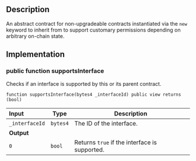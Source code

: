 ## Description

An abstract contract for non-upgradeable contracts instantiated via the `new` keyword to inherit from to support customary permissions depending on arbitrary on-chain state.

## Implementation

### public function supportsInterface

Checks if an interface is supported by this or its parent contract.

```solidity
function supportsInterface(bytes4 _interfaceId) public view returns (bool)
```

| Input          | Type     | Description                                   |
| :------------- | -------- | --------------------------------------------- |
| `_interfaceId` | `bytes4` | The ID of the interface.                      |
| **Output**     |          |
| `0`            | `bool`   | Returns `true` if the interface is supported. |

<!--CONTRACT_END-->
